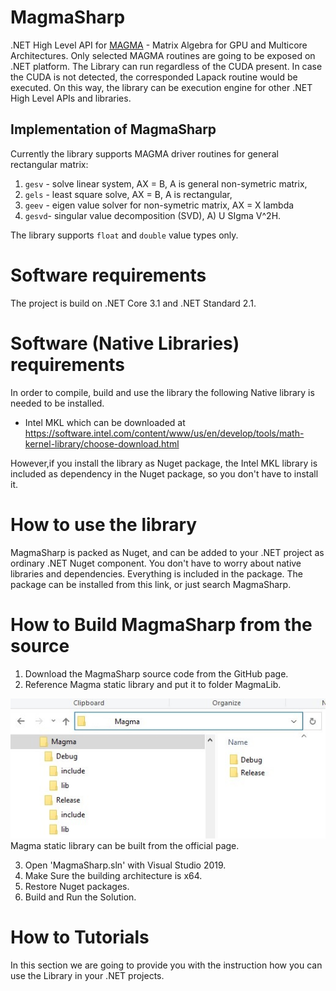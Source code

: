 # MagmaSharp
.NET High Level API for [MAGMA](https://icl.cs.utk.edu/projectsfiles/magma/doxygen/index.html) - Matrix Algebra for GPU and Multicore Architectures.
Only selected MAGMA routines are going to be exposed on .NET platform. The Library can run regardless of the CUDA present. In case the CUDA is not detected, the corresponded Lapack routine would be executed. On this way, the library can be execution engine for other .NET High Level APIs and libraries.

## Implementation of MagmaSharp
Currently the library supports MAGMA driver routines for general rectangular matrix:

1. ```gesv``` - solve linear system, AX = B, A is general non-symetric matrix,
2. ```gels``` - least square solve, AX = B, A is rectangular,
3. ```geev``` - eigen value solver for non-symetric matrix, AX = X lambda
4. ```gesvd```- singular value decomposition (SVD), A) U SIgma V^2H.

The library supports `float` and `double` value types only.

# Software requirements

The project is build on .NET Core 3.1 and .NET Standard 2.1. 

# Software (Native Libraries) requirements
In order to compile, build and use the library the following Native library is needed to be installed. 

- Intel MKL which can be downloaded at https://software.intel.com/content/www/us/en/develop/tools/math-kernel-library/choose-download.html

However,if you install the library as Nuget package,  the Intel MKL library is included as dependency in the Nuget package, so you don't have to install it. 

# How to use the library
 MagmaSharp is packed as Nuget, and can be added to your .NET project as ordinary .NET Nuget component. You don't have to worry about native libraries and dependencies. Everything is included in the package.
The package can be installed from this link, or just search MagmaSharp.

# How to Build MagmaSharp from the source

1. Download the MagmaSharp source code from the GitHub page. 
2. Reference Magma static library and put it to folder MagmaLib.

![Magma runtime location](img/magma_lib_location.jpg)
Magma static library can be built from the official page.

3. Open 'MagmaSharp.sln' with Visual Studio 2019.
4. Make Sure the building architecture is x64.
5. Restore Nuget packages.
5. Build and Run the Solution.


# How to Tutorials 

In this section we are going to provide you with the instruction how you can use the Library in your .NET projects.


